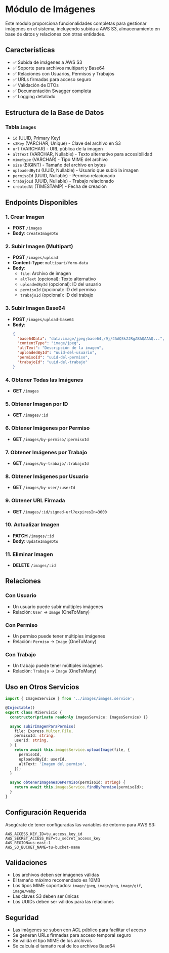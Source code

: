 # Módulo de Imágenes

Este módulo proporciona funcionalidades completas para gestionar imágenes en el sistema, incluyendo subida a AWS S3, almacenamiento en base de datos y relaciones con otras entidades.

## Características

- ✅ Subida de imágenes a AWS S3
- ✅ Soporte para archivos multipart y Base64
- ✅ Relaciones con Usuarios, Permisos y Trabajos
- ✅ URLs firmadas para acceso seguro
- ✅ Validación de DTOs
- ✅ Documentación Swagger completa
- ✅ Logging detallado

## Estructura de la Base de Datos

### Tabla `images`
- `id` (UUID, Primary Key)
- `s3Key` (VARCHAR, Unique) - Clave del archivo en S3
- `url` (VARCHAR) - URL pública de la imagen
- `altText` (VARCHAR, Nullable) - Texto alternativo para accesibilidad
- `mimetype` (VARCHAR) - Tipo MIME del archivo
- `size` (BIGINT) - Tamaño del archivo en bytes
- `uploadedById` (UUID, Nullable) - Usuario que subió la imagen
- `permisoId` (UUID, Nullable) - Permiso relacionado
- `trabajoId` (UUID, Nullable) - Trabajo relacionado
- `createdAt` (TIMESTAMP) - Fecha de creación

## Endpoints Disponibles

### 1. Crear Imagen
- **POST** `/images`
- **Body**: `CreateImageDto`

### 2. Subir Imagen (Multipart)
- **POST** `/images/upload`
- **Content-Type**: `multipart/form-data`
- **Body**:
  - `file`: Archivo de imagen
  - `altText` (opcional): Texto alternativo
  - `uploadedById` (opcional): ID del usuario
  - `permisoId` (opcional): ID del permiso
  - `trabajoId` (opcional): ID del trabajo

### 3. Subir Imagen Base64
- **POST** `/images/upload-base64`
- **Body**:
  ```json
  {
    "base64Data": "data:image/jpeg;base64,/9j/4AAQSkZJRgABAQAAAQ...",
    "contentType": "image/jpeg",
    "altText": "Descripción de la imagen",
    "uploadedById": "uuid-del-usuario",
    "permisoId": "uuid-del-permiso",
    "trabajoId": "uuid-del-trabajo"
  }
  ```

### 4. Obtener Todas las Imágenes
- **GET** `/images`

### 5. Obtener Imagen por ID
- **GET** `/images/:id`

### 6. Obtener Imágenes por Permiso
- **GET** `/images/by-permiso/:permisoId`

### 7. Obtener Imágenes por Trabajo
- **GET** `/images/by-trabajo/:trabajoId`

### 8. Obtener Imágenes por Usuario
- **GET** `/images/by-user/:userId`

### 9. Obtener URL Firmada
- **GET** `/images/:id/signed-url?expiresIn=3600`

### 10. Actualizar Imagen
- **PATCH** `/images/:id`
- **Body**: `UpdateImageDto`

### 11. Eliminar Imagen
- **DELETE** `/images/:id`

## Relaciones

### Con Usuario
- Un usuario puede subir múltiples imágenes
- Relación: `User` → `Image` (OneToMany)

### Con Permiso
- Un permiso puede tener múltiples imágenes
- Relación: `Permiso` → `Image` (OneToMany)

### Con Trabajo
- Un trabajo puede tener múltiples imágenes
- Relación: `Trabajo` → `Image` (OneToMany)

## Uso en Otros Servicios

```typescript
import { ImagesService } from '../images/images.service';

@Injectable()
export class MiServicio {
  constructor(private readonly imagesService: ImagesService) {}

  async subirImagenParaPermiso(
    file: Express.Multer.File,
    permisoId: string,
    userId: string,
  ) {
    return await this.imagesService.uploadImage(file, {
      permisoId,
      uploadedById: userId,
      altText: 'Imagen del permiso',
    });
  }

  async obtenerImagenesDePermiso(permisoId: string) {
    return await this.imagesService.findByPermiso(permisoId);
  }
}
```

## Configuración Requerida

Asegúrate de tener configuradas las variables de entorno para AWS S3:

```env
AWS_ACCESS_KEY_ID=tu_access_key_id
AWS_SECRET_ACCESS_KEY=tu_secret_access_key
AWS_REGION=us-east-1
AWS_S3_BUCKET_NAME=tu-bucket-name
```

## Validaciones

- Los archivos deben ser imágenes válidas
- El tamaño máximo recomendado es 10MB
- Los tipos MIME soportados: `image/jpeg`, `image/png`, `image/gif`, `image/webp`
- Las claves S3 deben ser únicas
- Los UUIDs deben ser válidos para las relaciones

## Seguridad

- Las imágenes se suben con ACL público para facilitar el acceso
- Se generan URLs firmadas para acceso temporal seguro
- Se valida el tipo MIME de los archivos
- Se calcula el tamaño real de los archivos Base64 